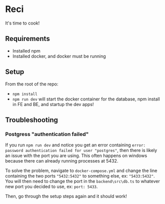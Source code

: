 # Reci

It's time to cook!

## Requirements

- Installed npm
- Installed docker, and docker must be running

## Setup

From the root of the repo:

- `npm install`
- `npm run dev` will start the docker container for the database, npm install in FE and BE, and startup the dev apps!

## Troubleshooting

### Postgress "authentication failed"

If you run `npm run dev` and notice you get an error containing `error: password authentication failed for user "postgres"`, then there is likely an issue with the port you are using. This often happens on windows because there can already running processes at 5432.

To solve the problem, navigate to `docker-compose.yml` and change the line containing the two ports `"5432:5432"` to something else, ex: `"5433:5432"`. You will then need to change the port in the `backend\src\db.ts` to whatever new port you decided to use, ex: `port: 5433`.

Then, go through the setup steps again and it should work!
